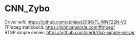 # CNN_Zybo

Driver wifi: https://github.com/abhijeet2096/TL-WN722N-V2 \
FFmpeg staticbuild: https://johnvansickle.com/ffmpeg/ \
RTSP simple server: https://github.com/aler9/rtsp-simple-server

